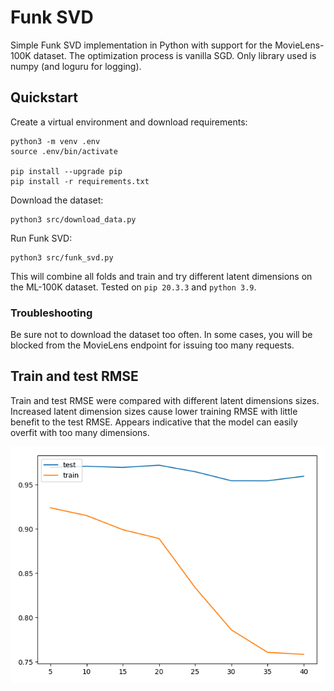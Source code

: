 # Funk SVD
Simple Funk SVD implementation in Python with support for the MovieLens-100K dataset.
The optimization process is vanilla SGD. Only library used is numpy (and loguru for logging).

## Quickstart
Create a virtual environment and download requirements:
```
python3 -m venv .env
source .env/bin/activate

pip install --upgrade pip
pip install -r requirements.txt
```
Download the dataset:
```
python3 src/download_data.py
```
Run Funk SVD:
```
python3 src/funk_svd.py
```
This will combine all folds and train and try different latent dimensions on the ML-100K dataset.
Tested on `pip 20.3.3` and `python 3.9`.

### Troubleshooting
Be sure not to download the dataset too often.
In some cases, you will be blocked from the MovieLens endpoint for issuing too many requests.
## Train and test RMSE
Train and test RMSE were compared with different latent dimensions sizes.
Increased latent dimension sizes cause lower training RMSE with little benefit to the test RMSE. Appears indicative that
the model can easily overfit with too many dimensions.

![Test/train RMSE](.github/test-vs-train.png "Test/train RMSE")
